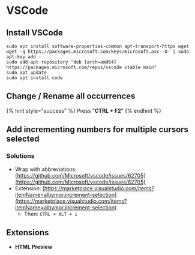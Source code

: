 # VSCode

## Install VSCode

```
sudo apt install software-properties-common apt-transport-https wget
wget -q https://packages.microsoft.com/keys/microsoft.asc -O- | sudo apt-key add -
sudo add-apt-repository "deb [arch=amd64] https://packages.microsoft.com/repos/vscode stable main"
sudo apt update
sudo apt install code
```

## **Change / Rename all occurrences**

{% hint style="success" %}
Press "**CTRL +  F2**"
{% endhint %}

## Add incrementing numbers for multiple cursors selected

### Solutions

* Wrap with abbreviations: [https://github.com/Microsoft/vscode/issues/62705](https://github.com/Microsoft/vscode/issues/62705)
* Extension: [https://marketplace.visualstudio.com/items?itemName=albymor.increment-selection](https://marketplace.visualstudio.com/items?itemName=albymor.increment-selection)
  * Then: `CTRL + ALT + i`

## Extensions

* **HTML Preview**
